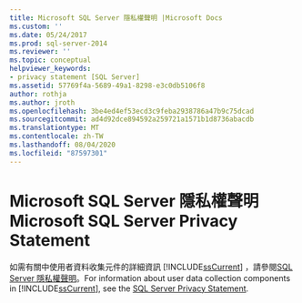 ```yaml
---
title: Microsoft SQL Server 隱私權聲明 |Microsoft Docs
ms.custom: ''
ms.date: 05/24/2017
ms.prod: sql-server-2014
ms.reviewer: ''
ms.topic: conceptual
helpviewer_keywords:
- privacy statement [SQL Server]
ms.assetid: 57769f4a-5689-49a1-8298-e3c0db5106f8
author: rothja
ms.author: jroth
ms.openlocfilehash: 3be4ed4ef53ecd3c9feba2938786a47b9c75dcad
ms.sourcegitcommit: ad4d92dce894592a259721a1571b1d8736abacdb
ms.translationtype: MT
ms.contentlocale: zh-TW
ms.lasthandoff: 08/04/2020
ms.locfileid: "87597301"
---
```

# <a name="microsoft-sql-server-privacy-statement"></a><span data-ttu-id="3662f-102">Microsoft SQL Server 隱私權聲明</span><span class="sxs-lookup"><span data-stu-id="3662f-102">Microsoft SQL Server Privacy Statement</span></span>
  <span data-ttu-id="3662f-103">如需有關中使用者資料收集元件的詳細資訊 [!INCLUDE[ssCurrent](../includes/sscurrent-md.md)] ，請參閱[SQL Server 隱私權聲明](https://go.microsoft.com/fwlink/?LinkID=282418)。</span><span class="sxs-lookup"><span data-stu-id="3662f-103">For information about user data collection components in [!INCLUDE[ssCurrent](../includes/sscurrent-md.md)], see the [SQL Server Privacy Statement](https://go.microsoft.com/fwlink/?LinkID=282418).</span></span>  
  
  
